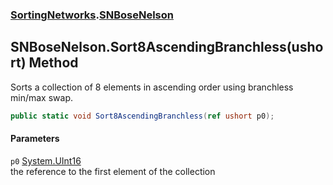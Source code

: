 ### [SortingNetworks](SortingNetworks.md 'SortingNetworks').[SNBoseNelson](SortingNetworks_SNBoseNelson.md 'SortingNetworks.SNBoseNelson')
## SNBoseNelson.Sort8AscendingBranchless(ushort) Method
Sorts a collection of 8 elements in ascending order using branchless min/max swap.  
```csharp
public static void Sort8AscendingBranchless(ref ushort p0);
```
#### Parameters
<a name='SortingNetworks_SNBoseNelson_Sort8AscendingBranchless(ushort)_p0'></a>
`p0` [System.UInt16](https://docs.microsoft.com/en-us/dotnet/api/System.UInt16 'System.UInt16')  
the reference to the first element of the collection
  
